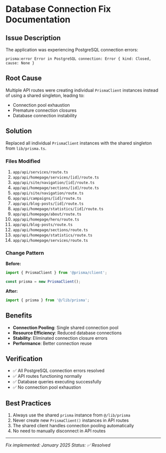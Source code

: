 # Database Connection Fix Documentation

## Issue Description
The application was experiencing PostgreSQL connection errors:
```
prisma:error Error in PostgreSQL connection: Error { kind: Closed, cause: None }
```

## Root Cause
Multiple API routes were creating individual `PrismaClient` instances instead of using a shared singleton, leading to:
- Connection pool exhaustion
- Premature connection closures
- Database connection instability

## Solution
Replaced all individual `PrismaClient` instances with the shared singleton from `lib/prisma.ts`.

### Files Modified
1. `app/api/services/route.ts`
2. `app/api/homepage/services/[id]/route.ts`
3. `app/api/site/navigation/[id]/route.ts`
4. `app/api/homepage/sections/[id]/route.ts`
5. `app/api/site/navigation/route.ts`
6. `app/api/campaigns/[id]/route.ts`
7. `app/api/blog-posts/[id]/route.ts`
8. `app/api/homepage/statistics/[id]/route.ts`
9. `app/api/homepage/about/route.ts`
10. `app/api/homepage/hero/route.ts`
11. `app/api/blog-posts/route.ts`
12. `app/api/homepage/sections/route.ts`
13. `app/api/homepage/statistics/route.ts`
14. `app/api/homepage/services/route.ts`

### Change Pattern
**Before:**
```typescript
import { PrismaClient } from '@prisma/client';

const prisma = new PrismaClient();
```

**After:**
```typescript
import { prisma } from '@/lib/prisma';
```

## Benefits
- **Connection Pooling**: Single shared connection pool
- **Resource Efficiency**: Reduced database connections
- **Stability**: Eliminated connection closure errors
- **Performance**: Better connection reuse

## Verification
- ✅ All PostgreSQL connection errors resolved
- ✅ API routes functioning normally
- ✅ Database queries executing successfully
- ✅ No connection pool exhaustion

## Best Practices
1. Always use the shared `prisma` instance from `@/lib/prisma`
2. Never create new `PrismaClient()` instances in API routes
3. The shared client handles connection pooling automatically
4. No need to manually disconnect in API routes

---
*Fix implemented: January 2025*
*Status: ✅ Resolved*